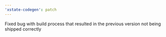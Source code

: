 ```yaml
---
'xstate-codegen': patch
---
```


Fixed bug with build process that resulted in the previous version not being shipped correctly
